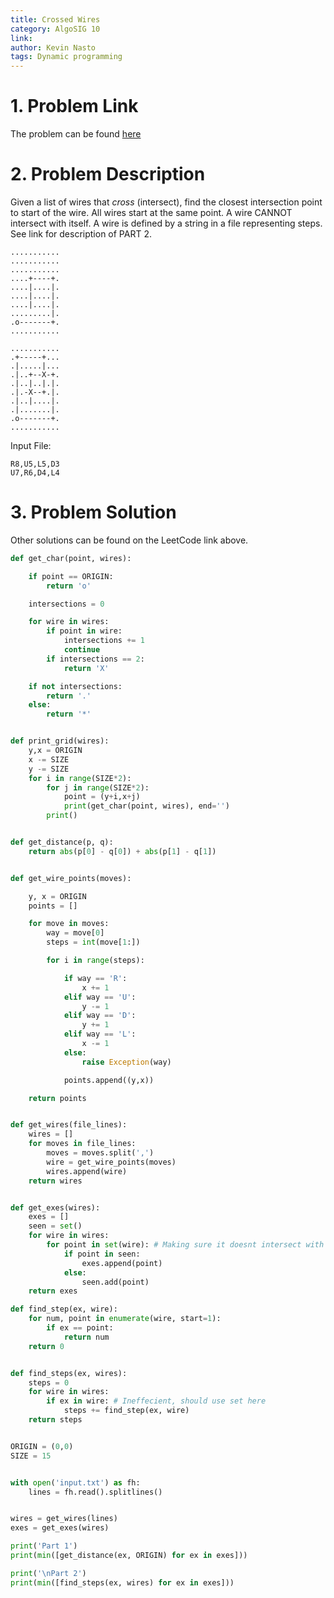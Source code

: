 ```yaml
---
title: Crossed Wires
category: AlgoSIG 10
link:
author: Kevin Nasto
tags: Dynamic programming
---
```


# 1. Problem Link

The problem can be found [here](https://adventofcode.com/2019/day/3)


# 2. Problem Description

Given a list of wires that _cross_ (intersect), find the closest intersection point to start of the wire. All wires start at the same point. A wire CANNOT intersect with itself. A wire is defined by a string in a file representing steps. See link for description of PART 2.

```
...........
...........
...........
....+----+.
....|....|.
....|....|.
....|....|.
.........|.
.o-------+.
...........
```

```
...........
.+-----+...
.|.....|...
.|..+--X-+.
.|..|..|.|.
.|.-X--+.|.
.|..|....|.
.|.......|.
.o-------+.
...........
```

Input File:
```
R8,U5,L5,D3
U7,R6,D4,L4
```

# 3. Problem Solution


Other solutions can be found on the LeetCode link above.

```python
def get_char(point, wires):

    if point == ORIGIN:
        return 'o'

    intersections = 0

    for wire in wires:
        if point in wire:
            intersections += 1
            continue
        if intersections == 2:
            return 'X'

    if not intersections:
        return '.'
    else:
        return '*'


def print_grid(wires):
    y,x = ORIGIN
    x -= SIZE
    y -= SIZE
    for i in range(SIZE*2):
        for j in range(SIZE*2):
            point = (y+i,x+j)
            print(get_char(point, wires), end='')
        print()


def get_distance(p, q):
    return abs(p[0] - q[0]) + abs(p[1] - q[1])


def get_wire_points(moves):

    y, x = ORIGIN
    points = []

    for move in moves:
        way = move[0]
        steps = int(move[1:])

        for i in range(steps):

            if way == 'R':
                x += 1
            elif way == 'U':
                y -= 1
            elif way == 'D':
                y += 1
            elif way == 'L':
                x -= 1
            else:
                raise Exception(way)

            points.append((y,x))

    return points


def get_wires(file_lines):
    wires = []
    for moves in file_lines:
        moves = moves.split(',')
        wire = get_wire_points(moves)
        wires.append(wire)
    return wires


def get_exes(wires):
    exes = []
    seen = set()
    for wire in wires:
        for point in set(wire): # Making sure it doesnt intersect with itself
            if point in seen:
                exes.append(point)
            else:
                seen.add(point)
    return exes

def find_step(ex, wire):
    for num, point in enumerate(wire, start=1):
        if ex == point:
            return num
    return 0


def find_steps(ex, wires):
    steps = 0
    for wire in wires:
        if ex in wire: # Ineffecient, should use set here
            steps += find_step(ex, wire)
    return steps


ORIGIN = (0,0)
SIZE = 15


with open('input.txt') as fh:
    lines = fh.read().splitlines()


wires = get_wires(lines)
exes = get_exes(wires)

print('Part 1')
print(min([get_distance(ex, ORIGIN) for ex in exes]))

print('\nPart 2')
print(min([find_steps(ex, wires) for ex in exes]))

```
